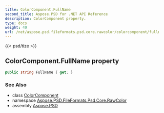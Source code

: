 ```yaml
---
title: ColorComponent.FullName
second_title: Aspose.PSD for .NET API Reference
description: ColorComponent property. 
type: docs
weight: 40
url: /net/aspose.psd.fileformats.psd.core.rawcolor/colorcomponent/fullname/
---
```

{{< psd/tize >}}
## ColorComponent.FullName property

```csharp
public string FullName { get; }
```

### See Also

* class [ColorComponent](../)
* namespace [Aspose.PSD.FileFormats.Psd.Core.RawColor](../../colorcomponent/)
* assembly [Aspose.PSD](../../../)


